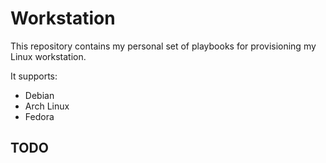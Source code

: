 # Workstation
This repository contains my personal set of playbooks for provisioning my Linux workstation.

It supports:

- Debian
- Arch Linux
- Fedora

## TODO
